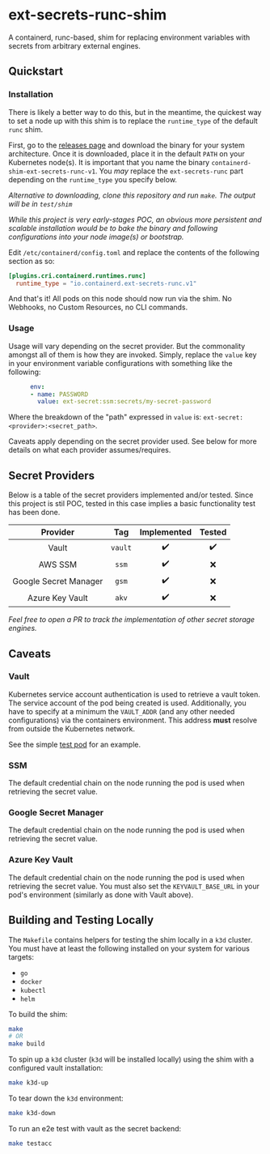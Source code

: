 # ext-secrets-runc-shim

A containerd, runc-based, shim for replacing environment variables with secrets from arbitrary external engines.

## Quickstart

### Installation

There is likely a better way to do this, but in the meantime, the quickest way to set a node up with this shim
is to replace the `runtime_type` of the default `runc` shim.

First, go to the [releases page](https://github.com/pelotech/ext-secrets-runc-shim/releases) and download the binary for your system architecture. Once it is downloaded, place it in the default `PATH` on your Kubernetes node(s). It is important that you name the binary `containerd-shim-ext-secrets-runc-v1`. You _may_ replace the `ext-secrets-runc` part depending on the `runtime_type` you specify below.

_Alternative to downloading, clone this repository and run `make`. The output will be in `test/shim`_

_While this project is very early-stages POC, an obvious more persistent and scalable installation would be to bake the binary and following configurations into your node image(s) or bootstrap._

Edit `/etc/containerd/config.toml` and replace the contents of the following section as so:

```toml
[plugins.cri.containerd.runtimes.runc]
  runtime_type = "io.containerd.ext-secrets-runc.v1"
```

And that's it! All pods on this node should now run via the shim. No Webhooks, no Custom Resources, no CLI commands.

### Usage

Usage will vary depending on the secret provider. But the commonality amongst all of them is how they are invoked.
Simply, replace the `value` key in your environment variable configurations with something like the following:

```yaml
      env:
      - name: PASSWORD
        value: ext-secret:ssm:secrets/my-secret-password
``` 

Where the breakdown of the "path" expressed in `value` is: `ext-secret:<provider>:<secret_path>`.

Caveats apply depending on the secret provider used. See below for more details on what each provider assumes/requires.

## Secret Providers

Below is a table of the secret providers implemented and/or tested. 
Since this project is stil POC, tested in this case implies a basic functionality test has been done.

| Provider              | Tag     | Implemented        | Tested             |
|:---------------------:|:-------:|:------------------:|:------------------:|
| Vault                 | `vault` | :heavy_check_mark: | :heavy_check_mark: |
| AWS SSM               | `ssm`   | :heavy_check_mark: | :x: |
| Google Secret Manager | `gsm`   | :heavy_check_mark: | :x: |
| Azure Key Vault       | `akv`   | :heavy_check_mark: | :x: |

_Feel free to open a PR to track the implementation of other secret storage engines._

## Caveats

### Vault

Kubernetes service account authentication is used to retrieve a vault token. 
The service account of the pod being created is used. Additionally, you have to specify
at a minimum the `VAULT_ADDR` (and any other needed configurations) via the containers environment.
This address **must** resolve from outside the Kubernetes network.

See the simple [test pod](test/manifests/pod.yaml) for an example.

### SSM

The default credential chain on the node running the pod is used when retrieving the secret value.

### Google Secret Manager

The default credential chain on the node running the pod is used when retrieving the secret value.


### Azure Key Vault

The default credential chain on the node running the pod is used when retrieving the secret value.
You must also set the `KEYVAULT_BASE_URL` in your pod's environment (similarly as done with Vault above).

## Building and Testing Locally

The `Makefile` contains helpers for testing the shim locally in a `k3d` cluster. 
You must have at least the following installed on your system for various targets:

 - `go`
 - `docker`
 - `kubectl`
 - `helm`

To build the shim:

```sh
make
# OR
make build
```

To spin up a `k3d` cluster (`k3d` will be installed locally) using the shim with a configured vault installation:

```sh
make k3d-up
```

To tear down the `k3d` environment:

```sh
make k3d-down
```

To run an e2e test with vault as the secret backend:

```sh
make testacc
```